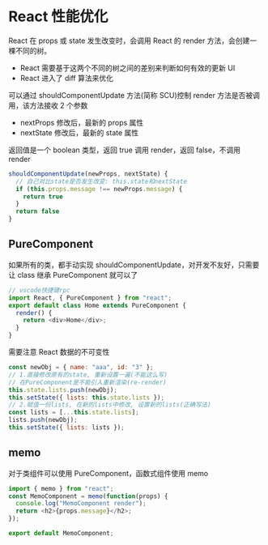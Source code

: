 # React 性能优化

React 在 props 或 state 发生改变时，会调用 React 的 render 方法，会创建一棵不同的树。

- React 需要基于这两个不同的树之间的差别来判断如何有效的更新 UI
- React 进入了 diff 算法来优化

可以通过 shouldComponentUpdate 方法(简称 SCU)控制 render 方法是否被调用，该方法接收 2 个参数

- nextProps 修改后，最新的 props 属性
- nextState 修改后，最新的 state 属性

返回值是一个 boolean 类型，返回 true 调用 render，返回 false，不调用 render

```js
shouldComponentUpdate(newProps, nextState) {
  // 自己对比state是否发生改变: this.state和nextState
  if (this.props.message !== newProps.message) {
    return true
  }
  return false
}
```

## PureComponent

如果所有的类，都手动实现 shouldComponentUpdate，对开发不友好，只需要让 class 继承 PureComponent 就可以了

```js
// vscode快捷键rpc
import React, { PureComponent } from "react";
export default class Home extends PureComponent {
  render() {
    return <div>Home</div>;
  }
}
```

需要注意 React 数据的不可变性

```js
const newObj = { name: "aaa", id: "3" };
// 1.直接修改原有的state, 重新设置一遍(不能这么写)
// 在PureComponent是不能引入重新渲染(re-render)
this.state.lists.push(newObj);
this.setState({ lists: this.state.lists });
// 2.赋值一份lists, 在新的lists中修改, 设置新的lists(正确写法)
const lists = [...this.state.lists];
lists.push(newObj);
this.setState({ lists: lists });
```

## memo

对于类组件可以使用 PureComponent，函数式组件使用 memo

```js
import { memo } from "react";
const MemoComponent = memo(function(props) {
  console.log("MemoComponent render");
  return <h2>{props.message}</h2>;
});

export default MemoComponent;
```
